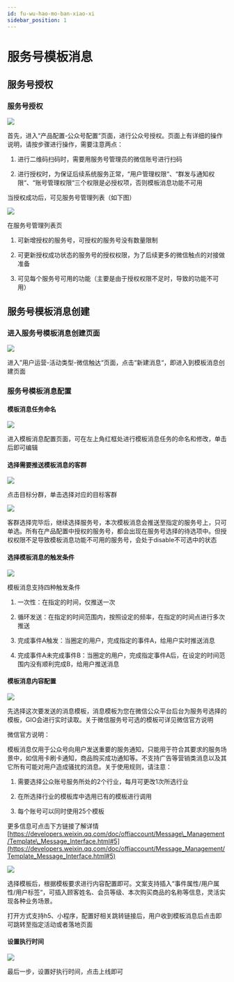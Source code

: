 ```yaml
---
id: fu-wu-hao-mo-ban-xiao-xi
sidebar_position: 1
---
```


# 服务号模板消息

## 服务号授权[](#1-fu-wu-hao-shou-quan)

### 服务号授权[](#11-fu-wu-hao-shou-quan)

![](https://3953104361-files.gitbook.io/~/files/v0/b/gitbook-legacy-files/o/assets%2F-M2qbZInaXgdm8kkNosp%2F-MWIU1E7Xtaq_8mwPHUh%2F-MWIXX9u_d02abid7L6K%2Fimage.png?alt=media&token=c75cb19f-8e06-47b9-851e-57c143fd506e)

首先，进入“产品配置-公众号配置“页面，进行公众号授权。页面上有详细的操作说明，请按步骤进行操作，需要注意两点：

1. 进行二维码扫码时，需要用服务号管理员的微信账号进行扫码
   
2. 进行授权时，为保证后续系统服务正常，“用户管理权限“、“群发与通知权限“、“账号管理权限“三个权限是必授权项，否则模板消息功能不可用
    
当授权成功后，可见服务号管理列表（如下图）

![](https://3953104361-files.gitbook.io/~/files/v0/b/gitbook-legacy-files/o/assets%2F-M2qbZInaXgdm8kkNosp%2F-MWIYt7JCHKvnurnLZkf%2F-MWI_K4reONdzJ8HYRkS%2Fimage.png?alt=media&token=611ac6bc-613d-44b7-ac9e-a493721ea6ec)

在服务号管理列表页

1. 可新增授权的服务号，可授权的服务号没有数量限制
   
2. 可更新授权成功状态的服务号的授权权限，为了后续更多的微信触点的对接做准备
   
3. 可见每个服务号可用的功能（主要是由于授权权限不足时，导致的功能不可用）
    

## 服务号模板消息创建[](#2-fu-wu-hao-mo-ban-xiao-xi-chuang-jian)

### 进入服务号模板消息创建页面[](#21-jin-ru-fu-wu-hao-mo-ban-xiao-xi-chuang-jian-ye-mian)

![](https://3953104361-files.gitbook.io/~/files/v0/b/gitbook-legacy-files/o/assets%2F-M2qbZInaXgdm8kkNosp%2F-MWIYt7JCHKvnurnLZkf%2F-MWIaLuYbl7P7kIyoMTE%2Fimage.png?alt=media&token=00627bca-7b69-42dc-bfb5-8c8a13c43d1d)

进入”用户运营-活动类型-微信触达“页面，点击“新建消息“，即进入到模板消息创建页面


### 服务号模板消息配置[](#22-fu-wu-hao-mo-ban-xiao-xi-pei-zhi)

#### 模板消息任务命名[](#2-2-1-mo-ban-xiao-xi-ren-wu-ming-ming)

![](https://3953104361-files.gitbook.io/~/files/v0/b/gitbook-legacy-files/o/assets%2F-M2qbZInaXgdm8kkNosp%2F-MWIYt7JCHKvnurnLZkf%2F-MWIb4l74NKD8ja3E21G%2Fimage.png?alt=media&token=7c070ef7-b380-4f48-85fc-7f714ca3895e)

进入模板消息配置页面，可在左上角红框处进行模板消息任务的命名和修改，单击后即可编辑


#### 选择需要推送模板消息的客群[](#2-2-2-xuan-ze-xu-yao-tui-song-mo-ban-xiao-xi-de-ke-qun)

![](https://3953104361-files.gitbook.io/~/files/v0/b/gitbook-legacy-files/o/assets%2F-M2qbZInaXgdm8kkNosp%2F-MWIbE16w5-X2tLRB8ff%2F-MWIfZ5Gg5c7SY7ixE_e%2Fimage.png?alt=media&token=1aed69f3-a869-49d1-b085-c8d23fa91658)

点击目标分群，单击选择对应的目标客群

![](https://3953104361-files.gitbook.io/~/files/v0/b/gitbook-legacy-files/o/assets%2F-M2qbZInaXgdm8kkNosp%2F-MWIbE16w5-X2tLRB8ff%2F-MWIgCZbTV4L9k6yVe83%2F02.png?alt=media&token=c2ce7b87-61b3-4da7-a33e-20089aa8a95f)

客群选择完毕后，继续选择服务号，本次模板消息会推送至指定的服务号上，只可单选。所有在产品配置中授权的服务号，都会出现在服务号选择的待选项中。但授权权限不足导致模板消息功能不可用的服务号，会处于disable不可选中的状态


#### 选择模板消息的触发条件[](#2-2-3-xuan-ze-mo-ban-xiao-xi-de-chu-fa-tiao-jian)

![](https://3953104361-files.gitbook.io/~/files/v0/b/gitbook-legacy-files/o/assets%2F-M2qbZInaXgdm8kkNosp%2F-MWIbE16w5-X2tLRB8ff%2F-MWIhgQWX0HXzqRIbnv7%2Fimage.png?alt=media&token=1c3701ee-93e6-4710-be11-24e4a49d42fb)

模板消息支持四种触发条件

1.  一次性：在指定的时间，仅推送一次
    
2.  循环发送：在指定的时间范围内，按照设定的频率，在指定的时间点进行多次推送
    
3.  完成事件A触发：当圈定的用户，完成指定的事件A，给用户实时推送消息
    
4.  完成事件A未完成事件B：当圈定的用户，完成指定事件A后，在设定的时间范围内没有顺利完成B，给用户推送消息
    

#### 模板消息内容配置[](#2-2-4-mo-ban-xiao-xi-nei-rong-pei-zhi)

![](https://3953104361-files.gitbook.io/~/files/v0/b/gitbook-legacy-files/o/assets%2F-M2qbZInaXgdm8kkNosp%2F-MWIbE16w5-X2tLRB8ff%2F-MWIiU0uQkH0-fRdDdeQ%2Fimage.png?alt=media&token=44b40198-e950-4aa2-a2e7-d7305aadddc9)

先选择这次要发送的消息模板，消息模板为您在微信公众平台后台为服务号选择的模板，GIO会进行实时读取。关于微信服务号可选的模板可详见微信官方说明

微信官方说明：

模板消息仅用于公众号向用户发送重要的服务通知，只能用于符合其要求的服务场景中，如信用卡刷卡通知，商品购买成功通知等。不支持广告等营销类消息以及其它所有可能对用户造成骚扰的消息。关于使用规则，请注意：

1.  需要选择公众账号服务所处的2个行业，每月可更改1次所选行业
    
2.  在所选择行业的模板库中选用已有的模板进行调用
    
3.  每个账号可以同时使用25个模板
    
更多信息可点击下方链接了解详情[https://developers.weixin.qq.com/doc/offiaccount/Message\_Management/Template\_Message_Interface.html#5](https://developers.weixin.qq.com/doc/offiaccount/Message_Management/Template_Message_Interface.html#5)​

![](https://3953104361-files.gitbook.io/~/files/v0/b/gitbook-legacy-files/o/assets%2F-M2qbZInaXgdm8kkNosp%2F-MWIk_ZTMPBtFBQVowM5%2F-MWIlLR-xUoZIr11dv9U%2Fimage.png?alt=media&token=290e9170-5fca-4087-81e3-9e769897e57b)

选择模板后，根据模板要求进行内容配置即可。文案支持插入“事件属性/用户属性/用户标签“，可插入顾客姓名、会员等级、本次购买商品的名称等信息，灵活实现各种业务场景。

打开方式支持h5、小程序，配置好相关跳转链接后，用户收到模板消息后点击即可跳转至指定活动或者落地页面


#### 设置执行时间[](#2-2-5-she-zhi-zhi-hang-shi-jian)

![](https://3953104361-files.gitbook.io/~/files/v0/b/gitbook-legacy-files/o/assets%2F-M2qbZInaXgdm8kkNosp%2F-MWIk_ZTMPBtFBQVowM5%2F-MWIm3vzuple0rukwYMy%2Fimage.png?alt=media&token=e4cb9bec-5d96-4c23-ae39-7df8dd1006da)

最后一步，设置好执行时间，点击上线即可
